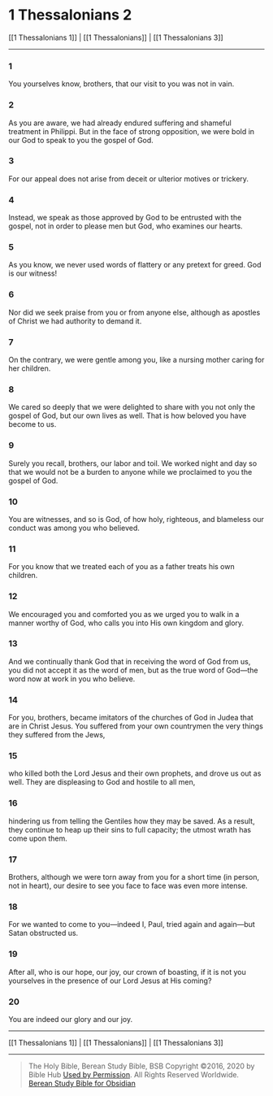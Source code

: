 # 1 Thessalonians 2

[[1 Thessalonians 1]] | [[1 Thessalonians]] | [[1 Thessalonians 3]]

---

### 1
You yourselves know, brothers, that our visit to you was not in vain.

### 2
As you are aware, we had already endured suffering and shameful treatment in Philippi. But in the face of strong opposition, we were bold in our God to speak to you the gospel of God.

### 3
For our appeal does not arise from deceit or ulterior motives or trickery.

### 4
Instead, we speak as those approved by God to be entrusted with the gospel, not in order to please men but God, who examines our hearts.

### 5
As you know, we never used words of flattery or any pretext for greed. God is our witness!

### 6
Nor did we seek praise from you or from anyone else, although as apostles of Christ we had authority to demand it.

### 7
On the contrary, we were gentle among you, like a nursing mother caring for her children.

### 8
We cared so deeply that we were delighted to share with you not only the gospel of God, but our own lives as well. That is how beloved you have become to us.

### 9
Surely you recall, brothers, our labor and toil. We worked night and day so that we would not be a burden to anyone while we proclaimed to you the gospel of God.

### 10
You are witnesses, and so is God, of how holy, righteous, and blameless our conduct was among you who believed.

### 11
For you know that we treated each of you as a father treats his own children.

### 12
We encouraged you and comforted you as we urged you to walk in a manner worthy of God, who calls you into His own kingdom and glory.

### 13
And we continually thank God that in receiving the word of God from us, you did not accept it as the word of men, but as the true word of God—the word now at work in you who believe.

### 14
For you, brothers, became imitators of the churches of God in Judea that are in Christ Jesus. You suffered from your own countrymen the very things they suffered from the Jews,

### 15
who killed both the Lord Jesus and their own prophets, and drove us out as well. They are displeasing to God and hostile to all men,

### 16
hindering us from telling the Gentiles how they may be saved. As a result, they continue to heap up their sins to full capacity; the utmost wrath has come upon them.

### 17
Brothers, although we were torn away from you for a short time (in person, not in heart), our desire to see you face to face was even more intense.

### 18
For we wanted to come to you—indeed I, Paul, tried again and again—but Satan obstructed us.

### 19
After all, who is our hope, our joy, our crown of boasting, if it is not you yourselves in the presence of our Lord Jesus at His coming?

### 20
You are indeed our glory and our joy.

---

[[1 Thessalonians 1]] | [[1 Thessalonians]] | [[1 Thessalonians 3]]

---

> The Holy Bible, Berean Study Bible, BSB
> Copyright &copy;2016, 2020 by Bible Hub
> [Used by Permission](https://berean.bible/terms.htm). All Rights Reserved Worldwide.
> [Berean Study Bible for Obsidian](https://github.com/gapmiss/berean-study-bible-for-obsidian)</small>

